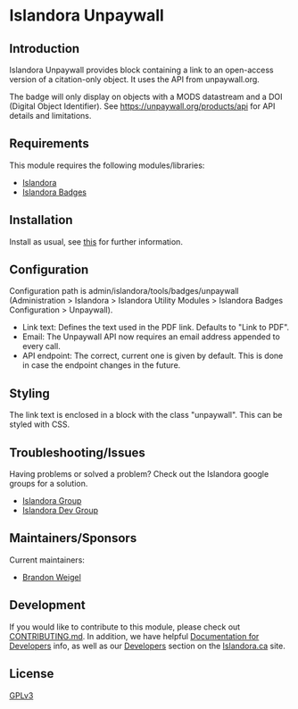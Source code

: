 # Islandora Unpaywall

## Introduction

Islandora Unpaywall provides block containing a link to an open-access version of a citation-only object. It uses the API from unpaywall.org. 

The badge will only display on objects with a MODS datastream and a DOI (Digital Object Identifier). See https://unpaywall.org/products/api for API details and limitations.

## Requirements

This module requires the following modules/libraries:

* [Islandora](https://github.com/islandora/islandora)
* [Islandora Badges](../../)

## Installation

Install as usual, see [this](https://drupal.org/documentation/install/modules-themes/modules-7) for further information.

## Configuration

Configuration path is admin/islandora/tools/badges/unpaywall (Administration > Islandora > Islandora Utility Modules > Islandora Badges Configuration > Unpaywall).

* Link text: Defines the text used in the PDF link. Defaults to "Link to PDF".
* Email: The Unpaywall API now requires an email address appended to every call.
* API endpoint: The correct, current one is given by default. This is done in case the endpoint changes in the future.

## Styling
The link text is enclosed in a block with the class "unpaywall". This can be styled with CSS.

## Troubleshooting/Issues

Having problems or solved a problem? Check out the Islandora google groups for a solution.

* [Islandora Group](https://groups.google.com/forum/?hl=en&fromgroups#!forum/islandora)
* [Islandora Dev Group](https://groups.google.com/forum/?hl=en&fromgroups#!forum/islandora-dev)

## Maintainers/Sponsors

Current maintainers:

* [Brandon Weigel](https://github.com/bondjimbond)

## Development

If you would like to contribute to this module, please check out [CONTRIBUTING.md](CONTRIBUTING.md). In addition, we have helpful [Documentation for Developers](https://github.com/Islandora/islandora/wiki#wiki-documentation-for-developers) info, as well as our [Developers](http://islandora.ca/developers) section on the [Islandora.ca](http://islandora.ca) site.

## License

[GPLv3](http://www.gnu.org/licenses/gpl-3.0.txt)
